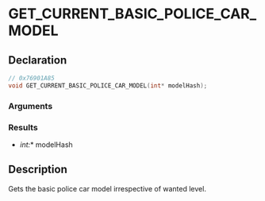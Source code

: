 # GET_CURRENT_BASIC_POLICE_CAR_MODEL

## Declaration
```cpp
// 0x76901A85
void GET_CURRENT_BASIC_POLICE_CAR_MODEL(int* modelHash);
```

### Arguments

### Results
- **int*:** modelHash

## Description
Gets the basic police car model irrespective of wanted level.
